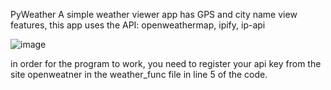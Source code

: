 PyWeather
A simple weather viewer app has GPS and city name view features, this app uses the API:
openweathermap,
ipify,
ip-api

![image](https://user-images.githubusercontent.com/106923653/234066134-9b25cdf0-fc79-4d04-a127-b89ac64d9852.png)

in order for the program to work, you need to register your api key from the site openweatner in the weather_func file in line 5 of the code.
